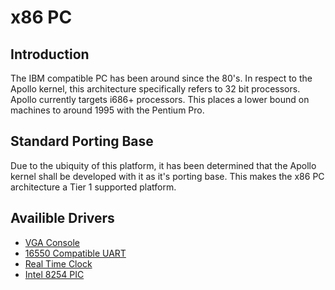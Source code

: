 x86 PC
======

Introduction
------------

The IBM compatible PC has been around since the 80's. In respect to the Apollo
kernel, this architecture specifically refers to 32 bit processors. Apollo
currently targets i686+ processors. This places a lower bound on machines to 
around 1995 with the Pentium Pro.

Standard Porting Base
---------------------
Due to the ubiquity of this platform, it has been determined that the Apollo
kernel shall be developed with it as it's porting base. This makes the x86 PC
architecture a Tier 1 supported platform.

Availible Drivers
-----------------

* [VGA Console](../../../drivers/console/vga/)
* [16550 Compatible UART](../../../drivers/console/16550_uart/)
* [Real Time Clock](../../../drivers/clock/rtc-cmos)
* [Intel 8254 PIC](../../../drivers/clock/i8254)
